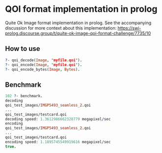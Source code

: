 # QOI format implementation in prolog

Quite Ok Image format implementation in prolog.
See the accompanying discussion for more context about this implementation: https://swi-prolog.discourse.group/t/quite-ok-image-qoi-format-challenge/7735/10

## How to use

```prolog
?- qoi_decode(Image, "myfile.qoi").
?- qoi_encode(Image, "myfile.qoi").
?- qoi_encode_bytes(Image, Bytes).
```

## Benchmark

```prolog
102 ?- benchmark.
decoding
qoi_test_images/IMGP5493_seamless_2.qoi
...
qoi_test_images/testcard.qoi
decoding speed: 1.3612986662328779 megapixel/sec
encoding
qoi_test_images/IMGP5493_seamless_2.qoi
...
qoi_test_images/testcard.qoi
encoding speed: 1.1895745549919616 megapixel/sec
true.
```
